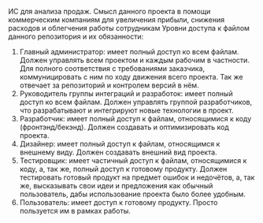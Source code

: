 ИС для анализа продаж. Смысл данного проекта в помощи коммерческим компаниям для увеличения прибыли, снижения расходов и облегчения работы сотрудникам
Уровни доступа к файлом данного репозитория и их обязанности:
1. Главный администратор: имеет полный доступ ко всем файлам. Должен управлять всем проектом и каждым рабочим в частности. Для полного соответствия с требованиями заказчика, коммуницировать с ним по ходу движения всего проекта. Так же отвечает за репозиторий и контролем версий в нём.
2. Руководитель группы интеграций и разработок: имеет полный доступ ко всем файлам. Должен управлять группой разработчиков, что разрабатывают и интегрируют новые технологии в проект.
3. Разработчик: имеет полный доступ к файлам, относящимися к коду (фронтэнд/бекэнд). Должен создавать и оптимизировать код проекта.
4. Дизайнер: имеет полный доступ к файлам, относящимся к внешнему виду. Должен создавать внешний вид проекта.
5. Тестировщик: имеет частичный доступ к файлам, относящимися к коду, а, так же, полный доступ к готовому продукту. Должен тестировать готовый продукт на предмет ошибок и недочётов, а, так же, высказывать свои идеи и предложения как обычный пользователь, дабы использование проекта было более удобным.
6. Пользователь: имеет доступ к готовому продукту. Просто пользуется им в рамках работы.
